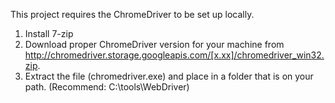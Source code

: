 ﻿This project requires the ChromeDriver to be set up locally.

1.  Install 7-zip
2.  Download proper ChromeDriver version for your machine from http://chromedriver.storage.googleapis.com/[x.xx]/chromedriver_win32.zip.
3.  Extract the file (chromedriver.exe) and place in a folder that is on your path.  (Recommend:  C:\tools\WebDriver)